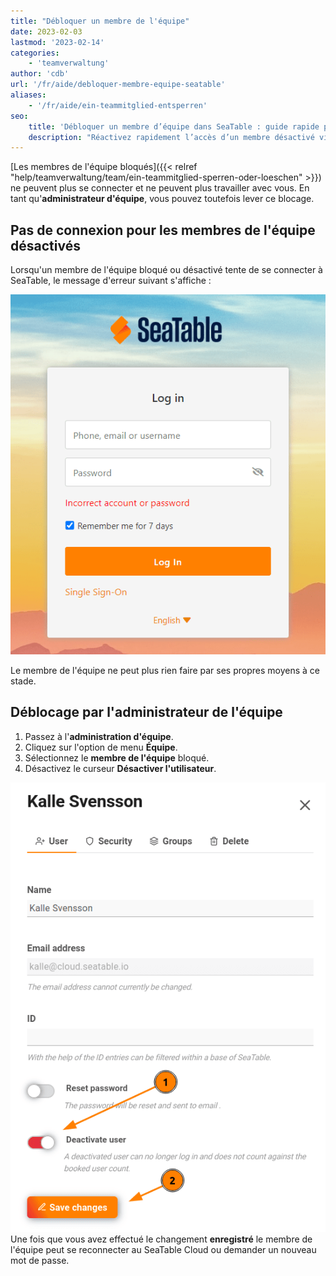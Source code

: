 ```yaml
---
title: "Débloquer un membre de l'équipe"
date: 2023-02-03
lastmod: '2023-02-14'
categories:
    - 'teamverwaltung'
author: 'cdb'
url: '/fr/aide/debloquer-membre-equipe-seatable'
aliases:
    - '/fr/aide/ein-teammitglied-entsperren'
seo:
    title: 'Débloquer un membre d’équipe dans SeaTable : guide rapide pour la gestion'
    description: "Réactivez rapidement l’accès d’un membre désactivé via l’administration SeaTable et restaurez son rôle collaboratif en quelques clics."
---
```


[Les membres de l'équipe bloqués]({{< relref "help/teamverwaltung/team/ein-teammitglied-sperren-oder-loeschen" >}}) ne peuvent plus se connecter et ne peuvent plus travailler avec vous. En tant qu'**administrateur d'équipe**, vous pouvez toutefois lever ce blocage.

## Pas de connexion pour les membres de l'équipe désactivés

Lorsqu'un membre de l'équipe bloqué ou désactivé tente de se connecter à SeaTable, le message d'erreur suivant s'affiche :

![Bloquer le compte d'un membre - Message d'erreur lors de la connexion](images/Fehlermeldung-Account-sperren.png)

Le membre de l'équipe ne peut plus rien faire par ses propres moyens à ce stade.

## Déblocage par l'administrateur de l'équipe

1. Passez à l'**administration d'équipe**.
2. Cliquez sur l'option de menu **Équipe**.
3. Sélectionnez le **membre de l'équipe** bloqué.
4. Désactivez le curseur **Désactiver l'utilisateur**.

![Réactiver l'utilisateur désactivé.](images/enable-disabled-user.png)  
Une fois que vous avez effectué le changement **enregistré** le membre de l'équipe peut se reconnecter au SeaTable Cloud ou demander un nouveau mot de passe.
